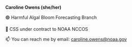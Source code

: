 **Caroline Owens (she/her)**

🟢 Harmful Algal Bloom Forecasting Branch

🌊 CSS under contract to NOAA NCCOS 

📫 You can reach me by email: caroline.owens@noaa.gov


<!---
HAB-F-Caroline/HAB-F-Caroline is a ✨ special ✨ repository because its `README.md` (this file) appears on your GitHub profile.
You can click the Preview link to take a look at your changes.
--->
